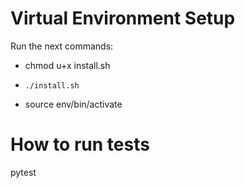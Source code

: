# Virtual Environment Setup

Run the next commands:
-    chmod u+x install.sh       
-     ./install.sh
-    source env/bin/activate  

# How to run tests

pytest <filename>



